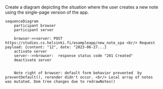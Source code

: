 Create a diagram depicting the situation where the user creates a new note using the single-page version of the app.

```mermaid
sequenceDiagram
    participant browser
    participant server

    browser->>server: POST https://studies.cs.helsinki.fi/exampleapp/new_note_spa <br/> Request payload: {content: "12", date: "2023-06-27...}
    activate server
    server-->>browser:  response status code "201 Created"
    deactivate server

     
    Note right of browser: default form behavior prevented  by preventDefault(), rerender didn't occur. <br/> Local array of notes was mutated. Dom tree changes due to redrawNotes()
```